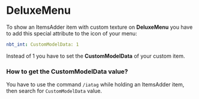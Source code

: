# DeluxeMenu

To show an ItemsAdder item with custom texture on **DeluxeMenu** you have to add this special attribute to the icon of your menu:

```yaml
nbt_int: CustomModelData: 1
```

Instead of 1 you have to set the **CustomModelData** of your custom item.

### How to get the CustomModelData value?

You have to use the command `/iatag` while holding an ItemsAdder item, then search for `CustomModelData` value.



